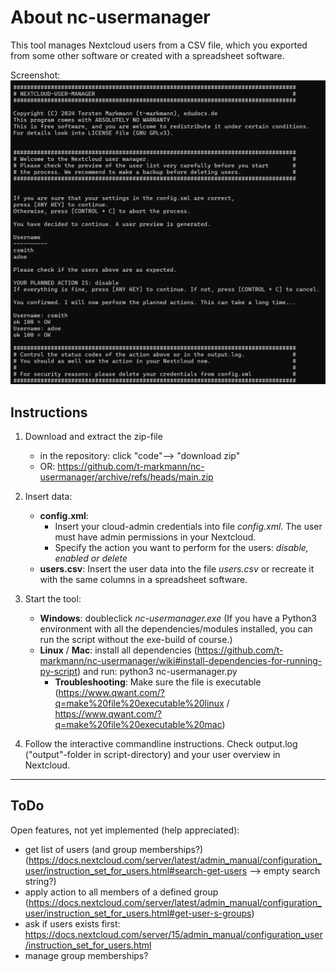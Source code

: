 # About nc-usermanager

This tool manages Nextcloud users from a CSV file, which you exported from some other software or created with a spreadsheet software.

Screenshot:
![Screenshot from Windows commandline](https://github.com/t-markmann/nc-usermanager/blob/master/screenshot.png)

## Instructions

1. Download and extract the zip-file
    * in the repository: click "code"--> "download zip"
    * OR: https://github.com/t-markmann/nc-usermanager/archive/refs/heads/main.zip

3. Insert data:
    * __config.xml__:
       * Insert your cloud-admin credentials into file _config.xml_. The user must have admin permissions in your Nextcloud.
       * Specify the action you want to perform for the users: *disable, enabled or delete*
    * __users.csv__: Insert the user data into the file _users.csv_ or recreate it with the same columns in a spreadsheet software.

4. Start the tool:
    * __Windows__: doubleclick _nc-usermanager.exe_ (If you have a Python3 environment with all the dependencies/modules installed, you can run the script without the exe-build of course.)
    * __Linux__ / __Mac__: install all dependencies (https://github.com/t-markmann/nc-usermanager/wiki#install-dependencies-for-running-py-script) and run: python3 nc-usermanager.py
    	* __Troubleshooting__: Make sure the file is executable (https://www.qwant.com/?q=make%20file%20executable%20linux / https://www.qwant.com/?q=make%20file%20executable%20mac)

5. Follow the interactive commandline instructions. Check output.log ("output"-folder in script-directory) and your user overview in Nextcloud.


---

## ToDo

Open features, not yet implemented (help appreciated): 
* get list of users (and group memberships?) (https://docs.nextcloud.com/server/latest/admin_manual/configuration_user/instruction_set_for_users.html#search-get-users --> empty search string?)
* apply action to all members of a defined group (https://docs.nextcloud.com/server/latest/admin_manual/configuration_user/instruction_set_for_users.html#get-user-s-groups)
* ask if users exists first: https://docs.nextcloud.com/server/15/admin_manual/configuration_user/instruction_set_for_users.html
* manage group memberships?
